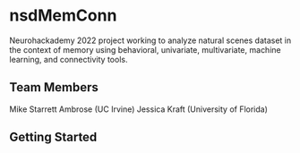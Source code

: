 # nsdMemConn
Neurohackademy 2022 project working to analyze natural scenes dataset in the context of memory using behavioral, univariate, multivariate, machine learning, and connectivity tools.

## Team Members
Mike Starrett Ambrose (UC Irvine)
Jessica Kraft (University of Florida)

## Getting Started